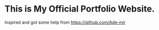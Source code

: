 # This is My Official Portfolio Website.
Inspired and got some help from https://github.com/Ade-mir
